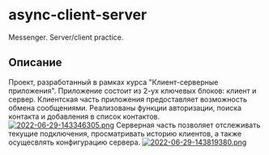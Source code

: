 # async-client-server
Messenger. Server/client practice.

## Описание
Проект, разработанный в рамках курса "Клиент-серверные приложения". Приложение состоит из 2-ух ключевых блоков: клиент и сервер.
Клиентская часть приложения предоставляет возможность обмена сообщениями. Реализованы функции авторизации, поиска контакта и добавления в список контактов.
[![2022-06-29-143346305.png](https://i.postimg.cc/Kjx5ry1x/2022-06-29-143346305.png)](https://postimg.cc/xJpHnhG4)
Серверная часть позволяет отслеживать текущие подключения, просматривать историю клиентов, а также осущесвлять конфигурацию сервера.
[![2022-06-29-143819380.png](https://i.postimg.cc/gcyxfZTM/2022-06-29-143819380.png)](https://postimg.cc/QVtN7Hs5)
